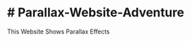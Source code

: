 <a href="https://amandeeptiawri.github.io/Parallax-Website-Adventure-/" style="text-decoration:none"><h1> # Parallax-Website-Adventure</h1> </a>

This Website Shows Parallax Effects 
